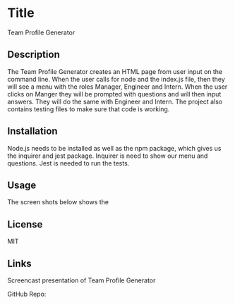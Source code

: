 # Title
Team Profile Generator

## Description

The Team Profile Generator creates an HTML page from user input on the command line. When the user calls for 
node and the index.js file, then they will see a menu with the roles Manager, Engineer and Intern. When the user clicks on Manger they will be prompted with questions and will then input answers. They will do the same with Engineer and Intern. The project also contains testing files to make sure that code is working.

## Installation

Node.js needs to be installed as well as the npm package, which gives us the inquirer and jest package. Inquirer is need to show our menu and questions. Jest is needed to run the tests.

## Usage

The screen shots below shows the 


## License

MIT

## Links

Screencast presentation of Team Profile Generator

GitHub Repo: 




